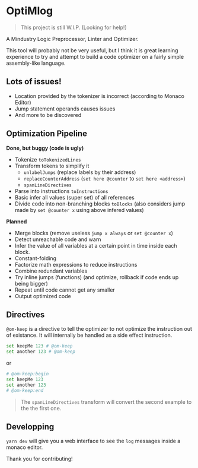 # OptiMlog

> This project is still W.I.P. (Looking for help!)

A Mindustry Logic Preprocessor, Linter and Optimizer.

This tool will probably not be very useful, but I think it is great learning experience to try and attempt to build a code optimizer on a fairly simple assembly-like language.

## Lots of issues!

- Location provided by the tokenizer is incorrect (according to Monaco Editor)
- Jump statement operands causes issues
- And more to be discovered

## Optimization Pipeline

**Done, but buggy (code is ugly)**

- Tokenize `toTokenizedLines`
- Transform tokens to simplify it
  - `unlabelJumps` (replace labels by their address)
  - `replaceCounterAddress` (`set here @counter` to `set here <address>`)
  - `spanLineDirectives`
- Parse into instructions `toInstructions`
- Basic infer all values (super set) of all references
- Divide code into non-branching blocks `toBlocks` (also considers jump made by `set @counter x` using above infered values)

**Planned**

- Merge blocks (remove useless `jump x always` or `set @counter x`)
- Detect unreachable code and warn
- Infer the value of all variables at a certain point in time inside each block.
- Constant-folding
- Factorize math expressions to reduce instructions
- Combine redundant variables
- Try inline jumps (functions) (and optimize, rollback if code ends up being bigger)
- Repeat until code cannot get any smaller
- Output optimized code

## Directives

`@om-keep` is a directive to tell the optimizer to not optimize the instruction out of existance. It will internally be handled as a side effect instruction.

```py
set keepMe 123 # @om-keep
set another 123 # @om-keep
```
or
```py
# @om-keep:begin
set keepMe 123
set another 123
# @om-keep:end
```
> The `spanLineDirectives` transform will convert the second example to the the first one.

## Developping

`yarn dev` will give you a web interface to see the `log` messages inside a monaco editor.

Thank you for contributing!
